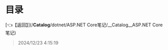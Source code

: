# 目录  


[👈【返回】](/__Catalog__/dotnet/ASP.NET Core笔记/__Catalog__ASP.NET Core笔记)  








> 2024/12/23 4:15:19
